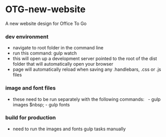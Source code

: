 # OTG-new-website

A new website design for Office To Go

### dev environment

* navigate to root folder in the command line
* run this command: gulp watch
* this will open up a development server pointed to the root of the dist folder that will automatically open your browser
* page will automatically reload when saving any .handlebars, .css or .js files

### image and font files

* these need to be run separately with the following commands:
  &nbsp; - gulp images
  $nbsp; - gulp fonts

### build for production

* need to run the images and fonts gulp tasks manually
